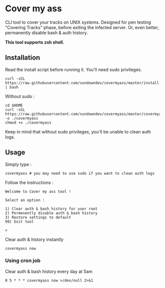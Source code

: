 # Cover my ass

CLI tool to cover your tracks on UNIX systems. Designed for pen testing "Covering Tracks" phase, before exiting the infected server. Or, even better, permanently disable bash & auth history.

**This tool supports zsh shell.**

## Installation

Read the install script before running it. You'll need sudo privileges.

```
curl -sSL https://raw.githubusercontent.com/sundowndev/covermyass/master/install.sh | bash
```

Without sudo :

```
cd $HOME
curl -sSL https://raw.githubusercontent.com/sundowndev/covermyass/master/covermyass.sh -o ./covermyass
chmod +x ./covermyass
```

Keep in mind that without sudo privileges, you'll be unable to clean auth logs.

## Usage

Simply type :

```
covermyass # you may need to use sudo if you want to clean auth logs
```

Follow the instructions :

```
Welcome to Cover my ass tool !

Select an option :

1) Clear auth & bash history for user root
2) Permenently disable auth & bash history
3) Restore settings to default
99) Exit tool

>
```

Clear auth & history instantly

```
covermyass now
```

### Using cron job

Clear auth & bash history every day at 5am

```
0 5 * * * covermyass now >/dev/null 2>&1
```
